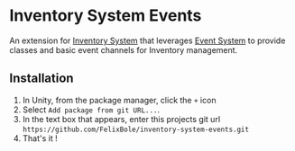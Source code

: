 # Inventory System Events

An extension for [Inventory System](https://github.com/FelixBole/inventory-system.git) that leverages [Event System](https://github.com/FelixBole/event-system.git) to provide classes and basic event channels for Inventory management.

## Installation

1. In Unity, from the package manager, click the `+` icon
2. Select `Add package from git URL...`.
3. In the text box that appears, enter this projects git url `https://github.com/FelixBole/inventory-system-events.git`
4. That's it !
